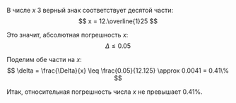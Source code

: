 В числе $x$ $3$ верный знак соответствует десятой части:
$$ x = 12.\overline{1}25 $$

Это значит, абсолютная погрешность $x$:
$$ \Delta \leq 0.05 $$

Поделим обе части на $x$:
$$ \delta = \frac{\Delta}{x} \leq \frac{0.05}{12.125} \approx 0.0041 = 0.41\% $$

Итак, относительная погрешность числа $x$ не превышает $0.41\%$.